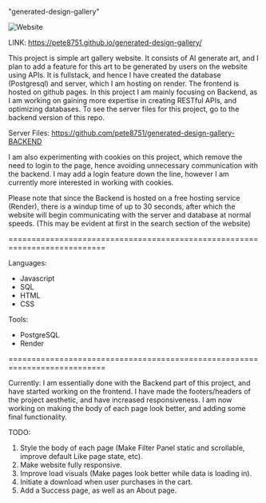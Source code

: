 "generated-design-gallery"

![Website](https://github.com/pete8751/generated-design-gallery/assets/142231087/3570ba39-299d-410b-b441-ec7d095fd7da)

LINK: https://pete8751.github.io/generated-design-gallery/

This project is simple art gallery website. It consists of AI generate art, and I plan to add a feature for this art to be generated by users on the website using APIs.
It is fullstack, and hence I have created the database (Postgresql) and server, which I am hosting on render. The frontend is hosted on github pages.
In this project I am mainly focusing on Backend, as I am working on gaining more expertise in creating RESTful APIs, and optimizing databases.
To see the server files for this project, go to the backend version of this repo.

Server Files: https://github.com/pete8751/generated-design-gallery-BACKEND

I am also experimenting with cookies on this project, which remove the need to login to the page, hence avoiding unnecessary communication with the backend.
I may add a login feature down the line, however I am currently more interested in working with cookies.

Please note that since the Backend is hosted on a free hosting service (Render), there is a windup time of up to 30 seconds, after which the website
will begin communicating with the server and database at normal speeds. (This may be evident at first in the search section of the website)

===========================================================================

Languages: 
- Javascript
- SQL
- HTML
- CSS

Tools:
- PostgreSQL
- Render

===========================================================================


Currently: I am essentially done with the Backend part of this project, and have started working on the frontend. I have made the footers/headers
of the project aesthetic, and have increased responsiveness. I am now working on making the body of each page look better, and adding some final functionality.

TODO: 
1. Style the body of each page (Make Filter Panel static and scrollable, improve default Like page state, etc).
2. Make website fully responsive.
3. Improve load visuals (Make pages look better while data is loading in).
4. Initiate a download when user purchases in the cart.
5. Add a Success page, as well as an About page.

